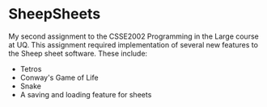 # SheepSheets
My second assignment to the CSSE2002 Programming in the Large course at UQ. This assignment required implementation of several new features to the Sheep sheet software. 
These include:
 - Tetros
 - Conway's Game of Life
 - Snake
 - A saving and loading feature for sheets
